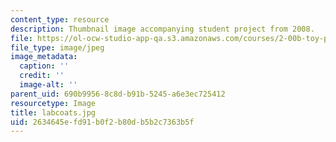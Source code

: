 ```yaml
---
content_type: resource
description: Thumbnail image accompanying student project from 2008.
file: https://ol-ocw-studio-app-qa.s3.amazonaws.com/courses/2-00b-toy-product-design-spring-2008/2634645efd91b0f2b80db5b2c7363b5f_labcoats.jpg
file_type: image/jpeg
image_metadata:
  caption: ''
  credit: ''
  image-alt: ''
parent_uid: 690b9956-8c8d-b91b-5245-a6e3ec725412
resourcetype: Image
title: labcoats.jpg
uid: 2634645e-fd91-b0f2-b80d-b5b2c7363b5f
---
```

